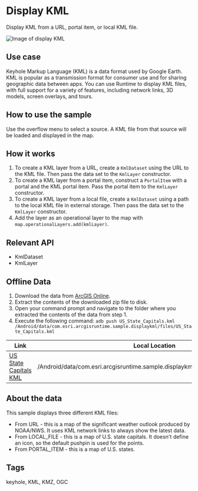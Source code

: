 # Display KML

Display KML from a URL, portal item, or local KML file.

![Image of display KML](display-kml.png)

## Use case

Keyhole Markup Language (KML) is a data format used by Google Earth. KML is popular as a transmission format for consumer use and for sharing geographic data between apps. You can use Runtime to display KML files, with full support for a variety of features, including network links, 3D models, screen overlays, and tours.

## How to use the sample

Use the overflow menu to select a source. A KML file from that source will be loaded and displayed in the map.

## How it works

1. To create a KML layer from a URL, create a `KmlDataset` using the URL to the KML file. Then pass the data set to the `KmlLayer` constructor.
1. To create a KML layer from a portal item, construct a `PortalItem` with a portal and the KML portal item. Pass the portal item to the `KmlLayer` constructor.
1. To create a KML layer from a local file, create a `KmlDataset` using a path to the local KML file in external storage. Then pass the data set to the `KmlLayer` constructor.
1. Add the layer as an operational layer to the map with `map.operationalLayers.add(kmlLayer)`.

## Relevant API

* KmlDataset
* KmlLayer

## Offline Data

1. Download the data from [ArcGIS Online](https://arcgisruntime.maps.arcgis.com/home/item.html?id=324e4742820e46cfbe5029ff2c32cb1f).
2. Extract the contents of the downloaded zip file to disk.
3. Open your command prompt and navigate to the folder where you extracted the contents of the data from step 1.
4. Execute the following command:
`adb push US_State_Capitals.kml
/Android/data/com.esri.arcgisruntime.sample.displaykml/files/US_State_Capitals.kml`


Link | Local Location
---------|-------|
|[US State Capitals KML](https://arcgisruntime.maps.arcgis.com/home/item.html?id=324e4742820e46cfbe5029ff2c32cb1f)| /Android/data/com.esri.arcgisruntime.sample.displaykml/files/US_State_Capitals.kml |

## About the data

This sample displays three different KML files:

* From URL - this is a map of the significant weather outlook produced by NOAA/NWS. It uses KML network links to always show the latest data.
* From LOCAL_FILE - this is a map of U.S. state capitals. It doesn't define an icon, so the default pushpin is used for the points.
* From PORTAL_ITEM - this is a map of U.S. states.

## Tags

keyhole, KML, KMZ, OGC
